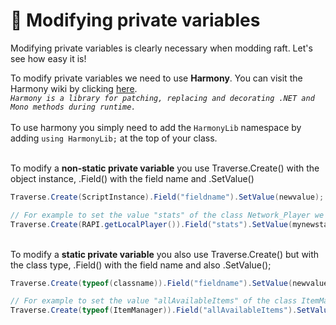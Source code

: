 # 📑 Modifying private variables

Modifying private variables is clearly necessary when modding raft. Let's see how easy it is!

To modify private variables we need to use **Harmony**. You can visit the Harmony wiki by clicking [here](https://github.com/pardeike/Harmony/wiki).\
_`Harmony is a library for patching, replacing and decorating .NET and Mono methods during runtime.`_\
\
To use harmony you simply need to add the `HarmonyLib` namespace by adding `using HarmonyLib;` at the top of your class.

\
To modify a **non-static private variable** you use Traverse.Create() with the object instance, .Field() with the field name and .SetValue()

```csharp
Traverse.Create(ScriptInstance).Field("fieldname").SetValue(newvalue);

// For example to set the value "stats" of the class Network_Player we can do that :
Traverse.Create(RAPI.getLocalPlayer()).Field("stats").SetValue(mynewstats);
```

\
To modify a **static private variable** you also use Traverse.Create() but with the class type, .Field() with the field name and also .SetValue();

```csharp
Traverse.Create(typeof(classname)).Field("fieldname").SetValue(newvalue);

// For example to set the value "allAvailableItems" of the class ItemManager we can do that :
Traverse.Create(typeof(ItemManager)).Field("allAvailableItems").SetValue(mynewitemlist);
```

